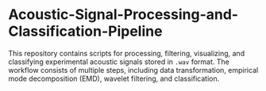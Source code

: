 # Acoustic-Signal-Processing-and-Classification-Pipeline
This repository contains scripts for processing, filtering, visualizing, and classifying experimental acoustic signals stored in `.wav` format. The workflow consists of multiple steps, including data transformation, empirical mode decomposition (EMD), wavelet filtering, and classification.
